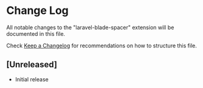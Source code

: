 # Change Log
All notable changes to the "laravel-blade-spacer" extension will be documented in this file.

Check [Keep a Changelog](http://keepachangelog.com/) for recommendations on how to structure this file.

## [Unreleased]
- Initial release